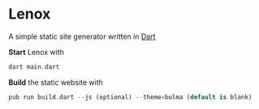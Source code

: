 # Lenox
A simple static site generator written in [Dart](https://dart.dev/)

**Start** Lenox with
```dart
dart main.dart
```
**Build** the static website with
```dart
pub run build.dart --js (optional) --theme=bulma (default is blank)
```